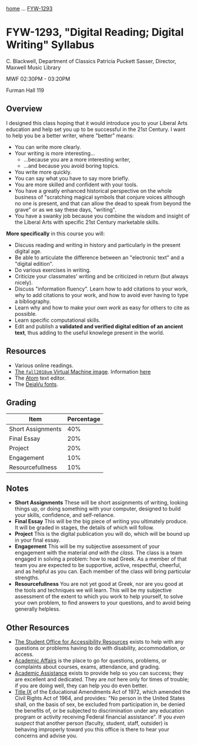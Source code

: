 [home](index.md) … [FYW-1293](FYW-DigitalReading.md)

# FYW-1293, "Digital Reading; Digital Writing" Syllabus

C. Blackwell, Department of Classics
Patricia Puckett Sasser, Director, Maxwell Music Library

MWF 02:30PM - 03:20PM

Furman Hall 119

## Overview

I designed this class hoping that it would introduce you to your Liberal Arts education and help set you up to be successful in the 21st Century. I want to help you be a better writer, where "better" means:

- You can write more clearly.
- Your writing is more interesting…
	- …because you are a more interesting writer,
	- …and because you avoid boring topics.
- You write more quickly.
- You can say what you have to say more briefly.
- You are more skilled and confident with your tools.
- You have a greatly enhanced historical perspective on the whole business of "scratching magical symbols that conjure voices although no one is present, and that can allow the dead to speak from beyond the grave" or as we say these days, "writing".
- You have a swanky job because you combine the wisdom and insight of the Liberal Arts with specific 21st Century marketable skills.

**More specifically** in this course you will:

- Discuss reading and writing in history and particularly in the present digital age.
- Be able to articulate the difference between an "electronic text" and a "digital edition".
- Do various exercises in writing.
- Criticize your classmates' writing and be criticized in return (but always nicely).
- Discuss "information fluency". Learn how to add citations to your work, why to add citations to your work, and how to avoid ever having to type a bibliography.
- Learn why and how to make your *own work* as easy for others to cite as possible.
- Learn specific computational skills.
- Edit and publish a **validated and verified digital edition of an ancient text**, thus adding to the useful knowlege present in the world.

## Resources

- Various online readings.
- [The `fall2018vm` Virtual Machine image](https://github.com/Eumaeus/fall2018vm). Information [here](https://eumaeus.github.io/fall2018vm/)
- The [Atom](https://atom.io) text editor.
- The [DejaVu fonts](https://dejavu-fonts.github.io).


## Grading

| Item | Percentage |
|------|------------|
| Short Assignments | 40% |
| Final Essay | 20% |
| Project | 20% |
| Engagement | 10% |
| Resourcefullness | 10% |

## Notes

- **Short Assignments** These will be short assignments of writing, looking things up, or doing something with your computer, designed to build your skills, confidence, and self-reliance.
- **Final Essay** This will be the big piece of writing you ultimately produce. It will be graded in stages, the details of which will follow.
- **Project** This is the digital publication you will do, which will be bound up in your final essay.
- **Engagement** This will be my subjective assessment of your engagement with the material *and with the class*. The class is a team engaged in solving a problem: how to read Greek. As a member of that team you are expected to be supportive, active, respectful, cheerful, and as helpful as you can. Each member of the class will bring particular strengths.
- **Resourcefullness** You are not yet good at Greek, nor are you good at the tools and techniques we will learn. This will be my subjective assessment of the extent to which you work to help yourself, to solve your own problem, to find answers to your questions, and to avoid being generally helpless.

## Other Resources

- [The Student Office for Accessibility Resources](http://www2.furman.edu/studentlife/accessibility/Pages/default.aspx) exists to help with any questions or problems having to do with disability, accommodation, or access.
- [Academic Affairs](https://www.furman.edu/about-furman/university-leadership/office-of-academic-affairs/) is the place to go for questions, problems, or complaints about courses, exams, attendance, and grading.
- [Academic Assistance](http://www2.furman.edu/academics/center-for-academic-success/academic-assistance/pages/default.aspx) exists to provide help so you can success; they are excellent and dedicated. They are *not* here only for times of trouble; if you are doing well, they can help you do even better.
- [Title IX](http://www2.furman.edu/sites/title-ix/Pages/default.aspx) of the Educational Amendments Act of 1972, which amended the Civil Rights Act of 1964, and provides: "No person in the United States shall, on the basis of sex, be excluded from participation in, be denied the benefits of, or be subjected to discrimination under any education program or activity receiving Federal financial assistance". If you *even suspect* that another person (faculty, student, staff, outsider) is behaving improperly toward you this office is there to hear your concerns and advise you.
